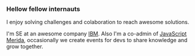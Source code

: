 ### Hellow fellow internauts

I enjoy solving challenges and colaboration to reach awesome solutions.

I'm SE at an awesome company [IBM](https://ibm.com/). Also I'm a co-admin of [JavaScript Merida](https://www.facebook.com/pg/javascriptmerida), occasionally we create events for devs to share knowledge and grow together.

